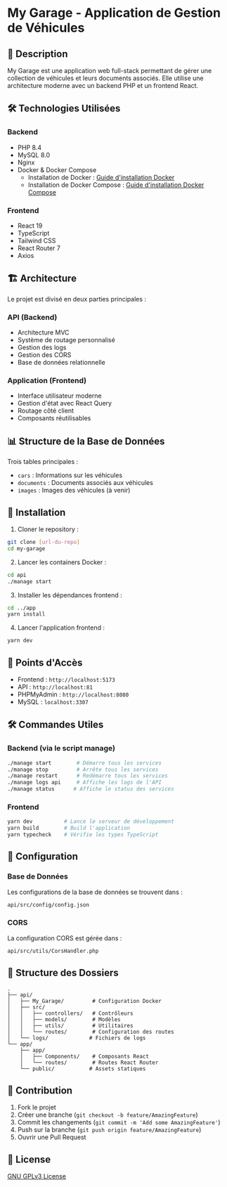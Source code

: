 # My Garage - Application de Gestion de Véhicules

## 📝 Description

My Garage est une application web full-stack permettant de gérer une collection de véhicules et leurs documents associés. Elle utilise une architecture moderne avec un backend PHP et un frontend React.

## 🛠 Technologies Utilisées

### Backend
- PHP 8.4
- MySQL 8.0
- Nginx
- Docker & Docker Compose
  - Installation de Docker : [Guide d'installation Docker](https://docs.docker.com/get-docker/)
  - Installation de Docker Compose : [Guide d'installation Docker Compose](https://docs.docker.com/compose/install/)

### Frontend
- React 19
- TypeScript
- Tailwind CSS
- React Router 7
- Axios

## 🏗 Architecture

Le projet est divisé en deux parties principales :

### API (Backend)
- Architecture MVC
- Système de routage personnalisé
- Gestion des logs
- Gestion des CORS
- Base de données relationnelle

### Application (Frontend)
- Interface utilisateur moderne
- Gestion d'état avec React Query
- Routage côté client
- Composants réutilisables

## 📊 Structure de la Base de Données

Trois tables principales :
- `cars` : Informations sur les véhicules
- `documents` : Documents associés aux véhicules
- `images` : Images des véhicules (à venir)

## 🚀 Installation

1. Cloner le repository :
```bash
git clone [url-du-repo]
cd my-garage
```

2. Lancer les containers Docker :
```bash
cd api
./manage start
```

3. Installer les dépendances frontend :
```bash
cd ../app
yarn install
```

4. Lancer l'application frontend :
```bash
yarn dev
```

## 📡 Points d'Accès

- Frontend : `http://localhost:5173`
- API : `http://localhost:81`
- PHPMyAdmin : `http://localhost:8080`
- MySQL : `localhost:3307`

## 🛠 Commandes Utiles

### Backend (via le script manage)

```bash
./manage start        # Démarre tous les services
./manage stop         # Arrête tous les services
./manage restart      # Redémarre tous les services
./manage logs api     # Affiche les logs de l'API
./manage status      # Affiche le status des services
```

### Frontend

```bash
yarn dev          # Lance le serveur de développement
yarn build        # Build l'application
yarn typecheck    # Vérifie les types TypeScript
```

## 🔐 Configuration

### Base de Données
Les configurations de la base de données se trouvent dans :
```bash
api/src/config/config.json
```

### CORS
La configuration CORS est gérée dans :
```bash
api/src/utils/CorsHandler.php
```

## 📁 Structure des Dossiers

```
.
├── api/
│   ├── My_Garage/         # Configuration Docker
│   ├── src/
│   │   ├── controllers/   # Contrôleurs
│   │   ├── models/        # Modèles
│   │   ├── utils/         # Utilitaires
│   │   └── routes/        # Configuration des routes
│   └── logs/             # Fichiers de logs
└── app/
    ├── app/
    │   ├── Components/    # Composants React
    │   └── routes/        # Routes React Router
    └── public/           # Assets statiques
```

## 🤝 Contribution

1. Fork le projet
2. Créer une branche (`git checkout -b feature/AmazingFeature`)
3. Commit les changements (`git commit -m 'Add some AmazingFeature'`)
4. Push sur la branche (`git push origin feature/AmazingFeature`)
5. Ouvrir une Pull Request

## 📝 License

[GNU GPLv3 License](LICENSE)
